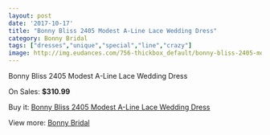 ```yaml
---
layout: post
date: '2017-10-17'
title: "Bonny Bliss 2405 Modest A-Line Lace Wedding Dress"
category: Bonny Bridal
tags: ["dresses","unique","special","line","crazy"]
image: http://img.eudances.com/756-thickbox_default/bonny-bliss-2405-modest-a-line-lace-wedding-dress.jpg
---
```

Bonny Bliss 2405 Modest A-Line Lace Wedding Dress

On Sales: **$310.99**
<a href="https://www.eudances.com/en/bonny-bridal/248-bonny-bliss-2405-modest-a-line-lace-wedding-dress.html"><amp-img layout="responsive" width="600" height="600" src="//img.eudances.com/756-thickbox_default/bonny-bliss-2405-modest-a-line-lace-wedding-dress.jpg" alt="Bonny Bliss 2405 Modest A-Line Lace Wedding Dress 0" /></a>
<a href="https://www.eudances.com/en/bonny-bridal/248-bonny-bliss-2405-modest-a-line-lace-wedding-dress.html"><amp-img layout="responsive" width="600" height="600" src="//img.eudances.com/757-thickbox_default/bonny-bliss-2405-modest-a-line-lace-wedding-dress.jpg" alt="Bonny Bliss 2405 Modest A-Line Lace Wedding Dress 1" /></a>

Buy it: [Bonny Bliss 2405 Modest A-Line Lace Wedding Dress](https://www.eudances.com/en/bonny-bridal/248-bonny-bliss-2405-modest-a-line-lace-wedding-dress.html "Bonny Bliss 2405 Modest A-Line Lace Wedding Dress")

View more: [Bonny Bridal](https://www.eudances.com/en/3-bonny-bridal "Bonny Bridal")